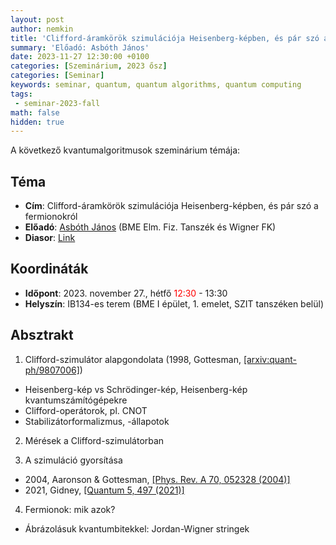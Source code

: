 ```yaml
---
layout: post
author: nemkin
title: 'Clifford-áramkörök szimulációja Heisenberg-képben, és pár szó a fermionokról'
summary: 'Előadó: Asbóth János'
date: 2023-11-27 12:30:00 +0100
categories: [Szeminárium, 2023 ősz]
categories: [Seminar]
keywords: seminar, quantum, quantum algorithms, quantum computing
tags:
 - seminar-2023-fall
math: false
hidden: true
---
```


A következő kvantumalgoritmusok szeminárium témája:

## Téma

- **Cím**: Clifford-áramkörök szimulációja Heisenberg-képben, és pár szó a fermionokról
- **Előadó**: [Asbóth János](https://optics.szfki.kfki.hu/~asboth/) (BME Elm. Fiz. Tanszék és Wigner FK)
- **Diasor**: [Link](https://quszit.github.io/seminar/janos-asboth-2023-11-14-seminar-clifford-szimulator.pdf)

## Koordináták

- **Időpont**: 2023. november 27., hétfő <span style="color: red">12:30</span> - 13:30
- **Helyszín**: IB134-es terem (BME I épület, 1. emelet, SZIT tanszéken belül)

## Absztrakt

1) Clifford-szimulátor alapgondolata (1998, Gottesman, [[arxiv:quant-ph/9807006]](https://arxiv.org/abs/quant-ph/9807006))
- Heisenberg-kép vs Schrödinger-kép, Heisenberg-kép kvantumszámítógépekre
- Clifford-operátorok, pl. CNOT
- Stabilizátorformalizmus, -állapotok

2) Mérések a Clifford-szimulátorban

3) A szimuláció gyorsítása
- 2004, Aaronson & Gottesman, [[Phys. Rev. A 70, 052328 (2004)]](https://arxiv.org/abs/quant-ph/0406196)
- 2021, Gidney, [[Quantum 5, 497 (2021)]](https://arxiv.org/abs/2103.02202)

4) Fermionok: mik azok? 
- Ábrázolásuk kvantumbitekkel: Jordan-Wigner stringek
